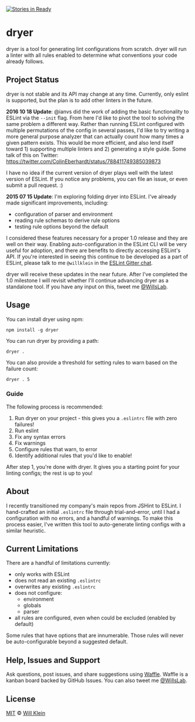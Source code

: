 [![Stories in Ready](https://badge.waffle.io/willklein/dryer.png?label=ready&title=Ready)](https://waffle.io/willklein/dryer)
# dryer

dryer is a tool for generating lint configurations from scratch. dryer will run a linter with all rules enabled to determine what conventions your code already follows.

## Project Status

dryer is not stable and its API may change at any time. Currently, only eslint is supported, but the plan is to add other linters in the future.

__2016 10 18 Update__: @ianvs did the work of adding the basic functionality to ESLint via the `--init` flag. From here I'd like to pivot the tool to solving the same problem a different way. Rather than running ESLint configured with multiple permutations of the config in several passes, I'd like to try writing a more general purpose analyzer that can actually count how many times a given pattern exists. This would be more efficient, and also lend itself toward 1) supporting multiple linters and 2) generating a style guide. Some talk of this on Twitter: https://twitter.com/ColinEberhardt/status/788411749385039873

I have no idea if the current version of dryer plays well with the latest version of ESLint. If you notice any problems, you can file an issue, or even submit a pull request. :)

__2015 07 15 Update__: I'm exploring folding dryer into ESLint. I've already made significant improvements, including:

* configuration of parser and environment
* reading rule schemas to derive rule options
* testing rule options beyond the default

I considered these features necessary for a proper 1.0 release and they are well on their way. Enabling auto-configuration in the ESLint CLI will be very useful for adoption, and there are benefits to directly accessing ESLint's API. If you're interested in seeing this continue to be developed as a part of ESLint, please talk to me `@willklein` in the [ESLint Gitter chat](https://gitter.im/eslint/eslint).

dryer will receive these updates in the near future. After I've completed the 1.0 milestone I will revisit whether I'll continue advancing dryer as a standalone tool. If you have any input on this, tweet me [@WillsLab](https://twitter.com/willslab).

## Usage

You can install dryer using npm:

    npm install -g dryer

You can run dryer by providing a path:

    dryer .

You can also provide a threshold for setting rules to warn based on the failure count:

    dryer . 5

### Guide

The following process is recommended:

 1. Run dryer on your project - this gives you a `.eslintrc` file with zero failures!
 2. Run eslint
 3. Fix any syntax errors
 4. Fix warnings
 5. Configure rules that warn, to error
 6. Identify additional rules that you'd like to enable!

After step 1, you're done with dryer. It gives you a starting point for your linting configs; the rest is up to you!

## About

I recently transitioned my company's main repos from JSHint to ESLint. I hand-crafted an initial `.eslintrc` file through trial-and-error, until I had a configuration with no errors, and a handful of warnings. To make this process easier, I've written this tool to auto-generate linting configs with a similar heuristic.

## Current Limitations

There are a handful of limitations currently:

* only works with ESLint
* does not read an existing `.eslintrc`
* overwrites any existing `.eslintrc`
* does not configure:
  * environment
  * globals
  * parser
* all rules are configured, even when could be excluded (enabled by default)

Some rules that have options that are innumerable. Those rules will never be auto-configurable beyond a suggested default.

## Help, Issues and Support

Ask questions, post issues, and share suggestions using [Waffle](https://waffle.io/willklein/dryer). Waffle is a kanban board backed by GitHub Issues. You can also tweet me [@WillsLab](https://twitter.com/willslab).


## License

[MIT](http://mit-license.org/) © [Will Klein](http://willkle.in)
